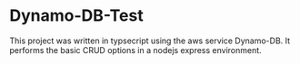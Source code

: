 # Dynamo-DB-Test

This project was written in typsecript using the aws service Dynamo-DB. It performs the basic CRUD options in a nodejs express environment.